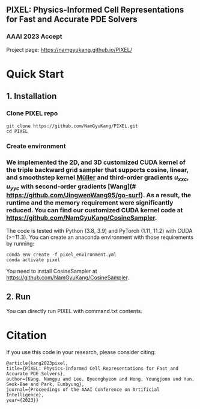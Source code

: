 ## PIXEL: Physics-Informed Cell Representations for Fast and Accurate PDE Solvers
### AAAI 2023 Accept
Project page: https://namgyukang.github.io/PIXEL/

# Quick Start

## 1. Installation

### Clone PIXEL repo

```
git clone https://github.com/NamGyuKang/PIXEL.git
cd PIXEL
```

### Create environment

### We implemented the 2D, and 3D customized CUDA kernel of the triple backward grid sampler that supports cosine, linear, and smoothstep kernel [Müller](#) and third-order gradients $u_{xxc}, u_{yyc}$ with second-order gradients [Wang](# https://github.com/JingwenWang95/go-surf). As a result, the runtime and the memory requirement were significantly reduced. You can find our customized CUDA kernel code at https://github.com/NamGyuKang/CosineSampler.

The code is tested with Python (3.8, 3.9) and PyTorch (1.11, 11.2) with CUDA (>=11.3). 
You can create an anaconda environment with those requirements by running:

```
conda env create -f pixel_environment.yml
conda activate pixel
```
You need to install CosineSampler at https://github.com/NamGyuKang/CosineSampler.

## 2. Run

You can directly run PIXEL with command.txt contents.

# Citation
If you use this code in your research, please consider citing:

```
@article{kang2023pixel,
title={PIXEL: Physics-Informed Cell Representations for Fast and Accurate PDE Solvers},
author={Kang, Namgyu and Lee, Byeonghyeon and Hong, Youngjoon and Yun, Seok-Bae and Park, Eunbyung},
journal={Proceedings of the AAAI Conference on Artificial Intelligence}, 
year={2023}}
                    
```
